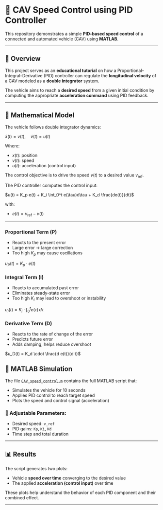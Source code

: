 # 🚗 CAV Speed Control using PID Controller

This repository demonstrates a simple **PID-based speed control** of a connected and automated vehicle (CAV) using **MATLAB**.

---

## 📘 Overview

This project serves as an **educational tutorial** on how a Proportional–Integral–Derivative (PID) controller can regulate the **longitudinal velocity** of a CAV modeled as a **double integrator** system.

The vehicle aims to reach a **desired speed** from a given initial condition by computing the appropriate **acceleration command** using PID feedback.

---

## 📐 Mathematical Model

The vehicle follows double integrator dynamics:

$\dot{x}(t) = v(t), \quad \dot{v}(t) = u(t)$

Where:
- $x(t)$: position  
- $v(t)$: speed  
- $u(t)$: acceleration (control input)

The control objective is to drive the speed $v(t)$ to a desired value $v_{\text{ref}}$.

The PID controller computes the control input:

$u(t) = K_p e(t) + K_i \int_0^t e(\tau)d\tau + K_d \frac{de(t)}{dt}$

with:
- $e(t) = v_{\text{ref}} - v(t)$

---

### Proportional Term (P)

- Reacts to the present error
- Large error $\rightarrow$ large correction
- Too high $K_p$ may cause oscillations


$u_P(t) = K_p \cdot e(t)$

### Integral Term (I)

- Reacts to accumulated past error
- Eliminates steady-state error
- Too high $K_i$ may lead to overshoot or instability

  
$u_I(t) = K_i \cdot \int_0^t e(\tau) \, d\tau$

### Derivative Term (D)

- Reacts to the rate of change of the error
- Predicts future error
- Adds damping, helps reduce overshoot


$u_D(t) = K_d \cdot \frac{d e(t)}{d t}$

## 🧪 MATLAB Simulation

The file [`CAV_speed_control.m`](./CAV_speed_control.m) contains the full MATLAB script that:
- Simulates the vehicle for 10 seconds
- Applies PID control to reach target speed
- Plots the speed and control signal (acceleration)

### 🔧 Adjustable Parameters:
- Desired speed: `v_ref`
- PID gains: `Kp`, `Ki`, `Kd`
- Time step and total duration

---

## 📊 Results

The script generates two plots:
- Vehicle **speed over time** converging to the desired value
- The applied **acceleration (control input)** over time

These plots help understand the behavior of each PID component and their combined effect.

---


